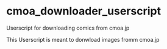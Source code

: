 # cmoa_downloader_userscript
Userscript for downloading comics from cmoa.jp

This Userscript is meant to donwload images fromm cmoa.jp
